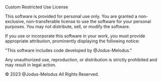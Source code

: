 Custom Restricted Use License

This software is provided for personal use only. You are granted a non-exclusive, non-transferable license to use the software for your personal purposes. You may not distribute, sell, or modify the software.

If you use or incorporate this software in your work, you must provide appropriate attribution, prominently displaying the following notice:

"This software includes code developed by @Jodus-Melodus."

Any unauthorized use, reproduction, or distribution is strictly prohibited and may result in legal action.

© 2023 @Jodus-Melodus
All Rights Reserved.